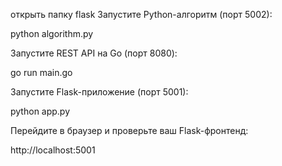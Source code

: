 открыть папку flask 
Запустите Python-алгоритм (порт 5002):

python algorithm.py

Запустите REST API на Go (порт 8080):

go run main.go

Запустите Flask-приложение (порт 5001):

python app.py

Перейдите в браузер и проверьте ваш Flask-фронтенд:

http://localhost:5001
